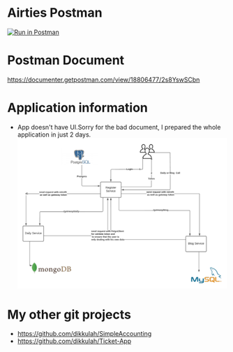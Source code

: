 # Airties Postman

[![Run in Postman](https://run.pstmn.io/button.svg)](https://app.getpostman.com/run-collection/71a510d6d4b3e568d859?action=collection%2Fimport)

# Postman Document
https://documenter.getpostman.com/view/18806477/2s8YswSCbn


# Application information
- App doesn't have UI.Sorry for the bad document, I prepared the whole application in just 2 days.
![Microservice Diagram](https://github.com/dikkulah/Daily-Blog-App/blob/main/Airties.png)



# My other git projects
- https://github.com/dikkulah/SimpleAccounting
- https://github.com/dikkulah/Ticket-App
